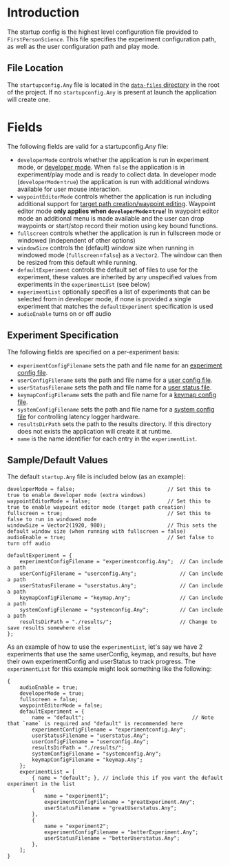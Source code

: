 # Introduction
The startup config is the highest level configuration file provided to `FirstPersonScience`. This file specifies the experiment configuration path, as well as the user configuration path and play mode.

## File Location
The `startupconfig.Any` file is located in the [`data-files` directory](../data-files/) in the root of the project. If no `startupconfig.Any` is present at launch the application will create one.

# Fields
The following fields are valid for a startupconfig.Any file:

* `developerMode` controls whether the application is run in experiment mode, or [developer mode](./developermode.md). When `false` the application is in experiment/play mode and is ready to collect data. In developer mode (`developerMode`=`true`) the application is run with additional windows available for user mouse interaction.
* `waypointEditorMode` controls whether the application is run including additional support for [target path creation/waypoint editing](./patheditor.md). Waypoint editor mode **only applies when `developerMode`=`true`**! In waypoint editor mode an additional menu is made available and the user can drop waypoints or start/stop record their motion using key bound functions.
* `fullscreen` controls whether the application is run in fullscreen mode or windowed (independent of other options)
* `windowSize` controls the (default) window size when running in windowed mode (`fullscreen`=`false`) as a `Vector2`. The window can then be resized from this default while running.
* `defaultExperiment` controls the default set of files to use for the experiment, these values are inherited by any unspecified values from experiments in the `experimentList` (see below)
* `experimentList` optionally specifies a list of experiments that can be selected from in developer mode, if none is provided a single experiment that matches the `defaultExperiment` specification is used
* `audioEnable` turns on or off audio

## Experiment Specification
The following fields are specified on a per-experiment basis:

* `experimentConfigFilename` sets the path and file name for an [experiment config file](./experimentConfigReadme.md).
* `userConfigFilename` sets the path and file name for a [user config file](./userConfigReadme.md).
* `userStatusFilename` sets the path and file name for a [user status file](./userStatusReadme.md).
* `keymapConfigFilename` sets the path and file name for a [keymap config file](./keymap.md).
* `systemConfigFilename` sets the path and file name for a [system config file](systemConfigReadme.md) for controlling latency logger hardware.
* `resultsDirPath` sets the path to the results directory. If this directory does not exists the application will create it at runtime.
* `name` is the name identifier for each entry in the `experimentList`.

## Sample/Default Values
The default `startup.Any` file is included below (as an example):
```
developerMode = false;                              // Set this to true to enable developer mode (extra windows)
waypointEditorMode = false;                         // Set this to true to enable waypoint editor mode (target path creation)
fullscreen = true;                                  // Set this to false to run in windowed mode
windowSize = Vector2(1920, 980);                    // This sets the default window size (when running with fullscreen = false)
audioEnable = true;                                 // Set false to turn off audio

defaultExperiment = {
    experimentConfigFilename = "experimentconfig.Any";  // Can include a path
    userConfigFilename = "userconfig.Any";              // Can include a path
    userStatusFilename = "userstatus.Any";              // Can include a path
    keymapConfigFilename = "keymap.Any";                // Can include a path
    systemConfigFilename = "systemconfig.Any";          // Can include a path
    resultsDirPath = "./results/";                      // Change to save results somewhere else
};
```

As an example of how to use the `experimentList`, let's say we have 2 experiments that use the same userConfig, keymap, and results, but have their own experimentConfig and userStatus to track progress. The `experimentList` for this example might look something like the following:

```
{
    audioEnable = true; 
    developerMode = true; 
    fullscreen = false; 
    waypointEditorMode = false; 
    defaultExperiment = {
        name = "default";                                   // Note that `name` is required and "default" is recommended here
        experimentConfigFilename = "experimentconfig.Any"; 
        userStatusFilename = "userstatus.Any"; 
        userConfigFilename = "userconfig.Any"; 
        resultsDirPath = "./results/"; 
        systemConfigFilename = "systemconfig.Any"; 
        keymapConfigFilename = "keymap.Any"; 
    };
    experimentList = [
        { name = "default"; }, // include this if you want the default experiment in the list
        {
            name = "experiment1";
            experimentConfigFilename = "greatExperiment.Any"; 
            userStatusFilename = "greatUserstatus.Any"; 
        },
        {
            name = "experiment2";
            experimentConfigFilename = "betterExperiment.Any"; 
            userStatusFilename = "betterUserstatus.Any"; 
        },
    ];
}
```